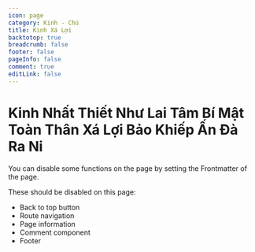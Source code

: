 ```yaml
---
icon: page
category: Kinh - Chú
title: Kinh Xá Lợi
backtotop: true
breadcrumb: false
footer: false
pageInfo: false
comment: true
editLink: false
---
```


# Kinh Nhất Thiết Như Lai Tâm Bí Mật Toàn Thân Xá Lợi Bảo Khiếp Ấn Đà Ra Ni

You can disable some functions on the page by setting the Frontmatter of the page.

These should be disabled on this page:

- Back to top button
- Route navigation
- Page information
- Comment component
- Footer
